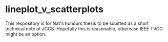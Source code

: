 # lineplot_v_scatterplots

This respository is for Nat's honours thesis to be subitted as a short technical note ot JCGS. Hopefully this is reasonable, otherwise  IEEE TVCG might be an option.
